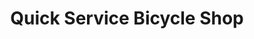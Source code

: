 ---
title: "Quick Service Bicycle Shop"
url: /bridgeport/quick-service-bicycle-shop/
shop: Fahrrad
---